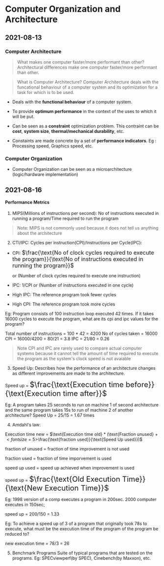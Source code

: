 # Computer Organization and Architecture

## 2021-08-13

### Computer Architecture

> What makes one computer faster/more performant than other?
> Architectural differences make one computer faster/more performant than other.

> What is Computer Architecture?
> Computer Architecture deals with the funcational behaviour of a computer system and its optimization for a task for which is to be used.  

* Deals with the **functional behaviour** of a computer system.

* To provide **optimum performance** in the context of the uses to which it will be put. 

* Can be seen as a **constraint** optimization problem. This contraint can be **cost**, **system size**, **thermal/mechanical durability**, etc.

* Constaints are made concrete by a set of **performance indicators**. Eg : Processing speed, Graphics speed, etc. 

### Computer Organization

<!-- * Computer organization deals with the implementation of computer architecture at a hardware.  -->

* Computer Organization can be seen as a microarchitecture (logic/hardware implementation)

## 2021-08-16
#### Performance Metrics
1. MIPS(Millions of instructions per second): 
No of instructions executed in running a program/Time required to run the program

> Note: MIPS is not commonly used because it does not tell us anything about the architecture

2. CTI/IPC: Cycles per instruction(CPI)/Instructions per Cycle(IPC):

* CPI: <font size = 4>$\frac{\text{No of clock cycles required to execute the program}}{\text{No of instructions executed in running the program}}$</font> 

  or (Number of clock cycles required to execute one instruction)

* IPC: 1/CPI or (Number of instructions executed in one cycle)

* High IPC: The reference program took fewer cycles 
* High CPI: The reference program took more cycles

Eg: Program consists of 100 instruction loop executed 42 times. If it takes 16000 cycles to execute the program, what are its cpi and ipc values for the program?

Total number of instructions = 100 * 42 = 4200
No of cycles taken = 16000
CPI = 16000/4200 = 80/21 = 3.8
IPC = 21/80 = 0.26

> Note CPI and IPC are rarely used to compare actual computer systems because it cannot tell the amount of time required to execute the program as the system's clock speed is not avaiable

3. Speed Up: 
Describes how the performance of an architecture changes as different improvements are made to the architecture.

Speed up = <font size = 5>$\frac{\text{Execution time before}}{\text{Execution time after}}$</font>

Eg: A program takes 25 seconds to run on machine 1 of second architecture and the same program takes 15s to run of machine 2 of another architecture? 
Speed Up = 25/15 = 1.67 times

4. Amdahl's law: 

Execution time new = $\text{Execution time old} * (\text{Fraction unused} + $<font size = 5>$\frac{\text{fraction used}}{\text{Speed Up used}})$</font>

fraction of unused = fraction of time improvement is not used

fraction used = fraction of time imporvement is used

speed up used = speed up achieved when improvement is used

speed up = <font size = 5> $\frac{\text{Old Execution Time}}{\text{New Execution Time}}$ </font>
         <!-- = 1/(fraction unused + (fraction used)/(speed up used)) -->

Eg: 1998 version of a comp executes a program in 200sec. 2000 computer executes in 150sec;

speed up = 200/150 = 1.33

Eg: To achieve a speed up of 3 of a program that originally took 78s to execute, what must be the execution time of the program of the program be reduced to?

new execution time = 78/3 = 26

5. Benchmark Programs
Suite of typical programs that are tested on the programs. Eg: SPECviewperf(by SPEC), Cinebench(by Maxxon), etc. 